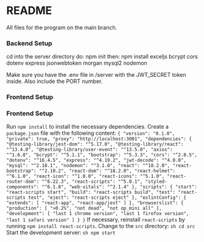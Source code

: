 # README
All files for the program on the main branch.

### Backend Setup
cd into the server directory
do: npm init
then: npm install exceljs bcrypt cors dotenv express jsonwebtoken morgan mysql2 nodemon

Make sure you have the .env file in /server with the JWT_SECRET token inside. Also include the PORT number.

### Frontend Setup

### Frontend Setup
Run `npm install` to install the necessary dependencies.
Create a `package.json` file with the following content:
    ```
    {
      "version": "0.1.0",
      "private": true,
      "proxy": "http://localhost:3001",
      "dependencies": {
        "@testing-library/jest-dom": "^5.17.0",
        "@testing-library/react": "^13.4.0",
        "@testing-library/user-event": "^13.5.0",
        "axios": "^1.6.8",
        "bcrypt": "^5.1.1",
        "bootstrap": "^5.3.3",
        "cors": "^2.8.5",
        "dotenv": "^16.4.5",
        "express": "^4.19.2",
        "jwt-decode": "^4.0.0",
        "mysql": "^2.18.1",
        "nodemon": "^3.1.0",
        "react": "^18.2.0",
        "react-bootstrap": "^2.10.2",
        "react-dom": "^18.2.0",
        "react-helmet": "^6.1.0",
        "react-icon": "^1.0.0",
        "react-icons": "^5.1.0",
        "react-router-dom": "^6.22.3",
        "react-scripts": "^5.0.1",
        "styled-components": "^6.1.8",
        "web-vitals": "^2.1.4"
      },
      "scripts": {
        "start": "react-scripts start",
        "build": "react-scripts build",
        "test": "react-scripts test",
        "eject": "react-scripts eject"
      },
      "eslintConfig": {
        "extends": [
          "react-app",
          "react-app/jest"
        ]
      },
      "browserslist": {
        "production": [
          ">0.2%",
          "not dead",
          "not op_mini all"
        ],
        "development": [
          "last 1 chrome version",
          "last 1 firefox version",
          "last 1 safari version"
        ]
      }
    }
    ```
If necessary, reinstall `react-scripts` by running `npm install react-scripts`.
Change to the `src` directory:
    ```sh
    cd src
    ```
Start the development server:
    ```sh
    npm start
    ```


